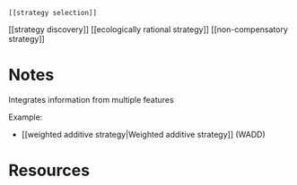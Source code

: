 	[[strategy selection]]
[[strategy discovery]]
[[ecologically rational strategy]]
[[non-compensatory strategy]]

# Notes
Integrates information from multiple features

Example:
- [[weighted additive strategy|Weighted additive strategy]] (WADD)

# Resources